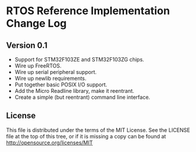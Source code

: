 RTOS Reference Implementation Change Log
========================================


Version 0.1
-----------

* Support for STM32F103ZE and STM32F103ZG chips.
* Wire up FreeRTOS.
* Wire up serial peripheral support.
* Wire up newlib requirements.
* Put together basic POSIX I/O support.
* Add the Micro Readline library, make it reentrant.
* Create a simple (but reentrant) command line interface.

License
-------

This file is distributed under the terms of the MIT License.
See the LICENSE file at the top of this tree, or if it is missing a copy can
be found at http://opensource.org/licenses/MIT
